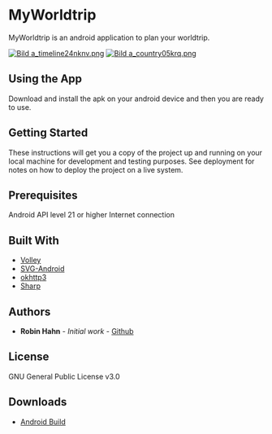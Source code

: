 # MyWorldtrip

MyWorldtrip is an android application to plan your worldtrip. 

[![Bild a_timeline24nknv.png](https://abload.de/img/a_timeline24nknv.png)](http://abload.de/image.php?img=a_timeline24nknv.png)
[![Bild a_country05krq.png](https://abload.de/img/a_country05krq.png)](http://abload.de/image.php?img=a_country05krq.png)

## Using the App

Download and install the apk on your android device and then you are ready to use.

## Getting Started

These instructions will get you a copy of the project up and running on your local machine for development and testing purposes. 
See deployment for notes on how to deploy the project on a live system.

## Prerequisites

Android API level 21 or higher
Internet connection

## Built With

* [Volley](https://github.com/google/volley)
* [SVG-Android](https://github.com/BigBadaboom/androidsvg)
* [okhttp3](https://square.github.io/okhttp/)
* [Sharp](https://github.com/Pixplicity/sharp)

## Authors

* **Robin Hahn** - *Initial work* - [Github](https://github.com/FasterThanLennard/)

## License
GNU General Public License v3.0

## Downloads
* [Android Build](https://github.com/FasterThanLennard/MyWorldtrip/releases/tag/1.0)
